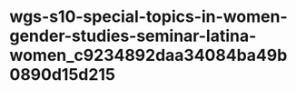 # wgs-s10-special-topics-in-women-gender-studies-seminar-latina-women_c9234892daa34084ba49b0890d15d215